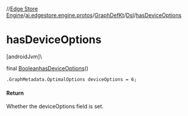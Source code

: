 //[Edge Store Engine](../../../../index.md)/[ai.edgestore.engine.protos](../../index.md)/[GraphDefKt](../index.md)/[Dsl](index.md)/[hasDeviceOptions](has-device-options.md)

# hasDeviceOptions

[androidJvm]\

final [Boolean](https://developer.android.com/reference/kotlin/java/lang/Boolean.html)[hasDeviceOptions](has-device-options.md)()

<code>.GraphMetadata.OptimalOptions deviceOptions = 6;</code>

#### Return

Whether the deviceOptions field is set.
